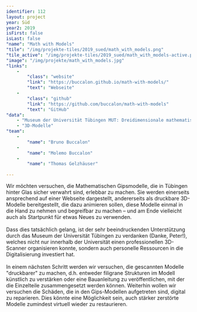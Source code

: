 ```yaml
---
identifier: 112
layout: project
year: Süd
year2: 2019
isFirst: false
isLast: false
"name": "Math with Models"
"tile": "/img/projekte-tiles/2019_sued/math_with_models.png"
"tile_active": "/img/projekte-tiles/2019_sued/math_with_models-active.png"
"image": "/img/projekte/math_with_models.jpg"
"links":
    -
        "class": "website"
        "link": "https://buccalon.github.io/math-with-models/"
        "text": "Webseite"
    -
        "class": "github"
        "link": "https://github.com/buccalon/math-with-models"
        "text": "GitHub"
"data":
    - "Museum der Universität Tübingen MUT: Dreidimensionale mathematische Modelle"
    - "3D-Modelle"
"team":
    -
        "name": "Bruno Buccalon"
    -
        "name": "Molemo Buccalon"
    -
        "name": "Thomas Gelzhäuser"
           
---
```

Wir möchten versuchen, die Mathematischen Gipsmodelle, die in Tübingen hinter Glas sicher verwahrt sind, erlebbar zu machen. Sie werden einerseits ansprechend auf einer Webseite dargestellt, andererseits als druckbare 3D-Modelle bereitgestellt, die dazu animieren sollen, diese Modelle einmal in die Hand zu nehmen und begreifbar zu machen – und am Ende vielleicht auch als Startpunkt für etwas Neues zu verwenden.
<br/><br/>
Dass dies tatsächlich gelang, ist der sehr beeindruckenden Unterstützung durch das Museum der Universität Tübingen zu verdanken (Danke, Peter!), welches nicht nur innerhalb der Universität einen professionellen 3D-Scanner organisieren konnte, sondern auch personelle Ressourcen in die Digitalisierung investiert hat.
<br/><br/>
In einem nächsten Schritt werden wir versuchen, die gescannten Modelle "druckbarer" zu machen, d.h. entweder filigrane Strukturen im Modell künstlich zu verstärken oder eine Bauanleitung zu veröffentlichen, mit der die Einzelteile zusammengesetzt werden können. Weiterhin wollen wir versuchen die Schäden, die in den Gips-Modellen aufgetreten sind, digital zu reparieren. Dies könnte eine Möglichkeit sein, auch stärker zerstörte Modelle zumindest virtuell wieder zu restaurieren.